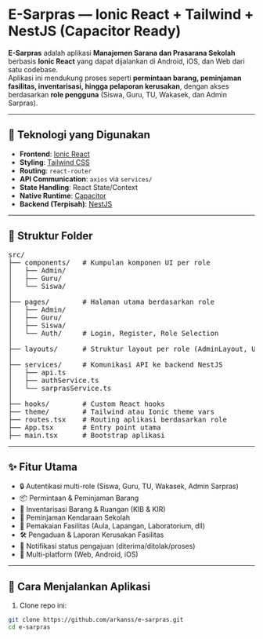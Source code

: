 # E-Sarpras — Ionic React + Tailwind + NestJS (Capacitor Ready)

**E-Sarpras** adalah aplikasi **Manajemen Sarana dan Prasarana Sekolah** berbasis **Ionic React** yang dapat dijalankan di Android, iOS, dan Web dari satu codebase.  
Aplikasi ini mendukung proses seperti **permintaan barang, peminjaman fasilitas, inventarisasi, hingga pelaporan kerusakan**, dengan akses berdasarkan **role pengguna** (Siswa, Guru, TU, Wakasek, dan Admin Sarpras).

---

## 🚀 Teknologi yang Digunakan

- **Frontend**: [Ionic React](https://ionicframework.com/docs/react)  
- **Styling**: [Tailwind CSS](https://tailwindcss.com/)  
- **Routing**: `react-router`  
- **API Communication**: `axios` via `services/`  
- **State Handling**: React State/Context  
- **Native Runtime**: [Capacitor](https://capacitorjs.com/)  
- **Backend (Terpisah)**: [NestJS](https://nestjs.com)  

---

## 📁 Struktur Folder
<pre lang="markdown">
src/
├── components/   # Kumpulan komponen UI per role
│   ├── Admin/
│   ├── Guru/
│   └── Siswa/
│
├── pages/        # Halaman utama berdasarkan role
│   ├── Admin/
│   ├── Guru/
│   ├── Siswa/
│   └── Auth/     # Login, Register, Role Selection
│
├── layouts/      # Struktur layout per role (AdminLayout, UserLayout, dll)
│
├── services/     # Komunikasi API ke backend NestJS
│   ├── api.ts
│   ├── authService.ts
│   └── sarprasService.ts
│
├── hooks/        # Custom React hooks
├── theme/        # Tailwind atau Ionic theme vars
├── routes.tsx    # Routing aplikasi berdasarkan role
├── App.tsx       # Entry point utama
├── main.tsx      # Bootstrap aplikasi
</pre>

---

## ✨ Fitur Utama

- 🔒 Autentikasi multi-role (Siswa, Guru, TU, Wakasek, Admin Sarpras)  
- 📦 Permintaan & Peminjaman Barang  
- 📑 Inventarisasi Barang & Ruangan (KIB & KIR)  
- 🚗 Peminjaman Kendaraan Sekolah  
- 🏫 Pemakaian Fasilitas (Aula, Lapangan, Laboratorium, dll)  
- 🛠️ Pengaduan & Laporan Kerusakan Fasilitas  
- 🔔 Notifikasi status pengajuan (diterima/ditolak/proses)  
- 📱 Multi-platform (Web, Android, iOS)  

---

## 🧪 Cara Menjalankan Aplikasi

1. Clone repo ini:

```bash
git clone https://github.com/arkanss/e-sarpras.git
cd e-sarpras
